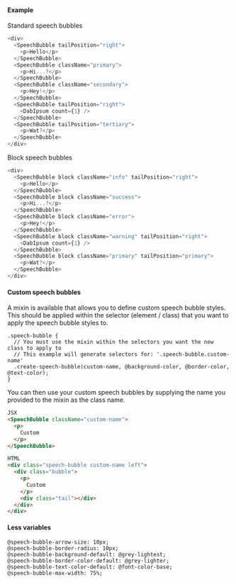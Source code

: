 #### Example

Standard speech bubbles

```js
<div>
  <SpeechBubble tailPosition="right">
    <p>Hello</p>
  </SpeechBubble>
  <SpeechBubble className="primary">
    <p>Hi...?</p>
  </SpeechBubble>
  <SpeechBubble className="secondary">
    <p>Hey!</p>
  </SpeechBubble>
  <SpeechBubble tailPosition="right">
    <DabIpsum count={1} />
  </SpeechBubble>
  <SpeechBubble tailPosition="tertiary">
    <p>Wat?</p>
  </SpeechBubble>
</div>
```

Block speech bubbles

```js
<div>
  <SpeechBubble block className="info" tailPosition="right">
    <p>Hello</p>
  </SpeechBubble>
  <SpeechBubble block className="success">
    <p>Hi...?</p>
  </SpeechBubble>
  <SpeechBubble block className="error">
    <p>Hey!</p>
  </SpeechBubble>
  <SpeechBubble block className="warning" tailPosition="right">
    <DabIpsum count={1} />
  </SpeechBubble>
  <SpeechBubble block className="primary" tailPosition="primary">
    <p>Wat?</p>
  </SpeechBubble>
</div>
```

#### Custom speech bubbles

A mixin is available that allows you to define custom speech bubble styles.
This should be applied within the selector (element / class) that you want to apply the speech bubble styles to.

```less
.speech-bubble {
  // You must use the mixin within the selectors you want the new class to apply to
  // This example will generate selectors for: '.speech-bubble.custom-name'
  .create-speech-bubble(custom-name, @background-color, @border-color, @text-color);
}
```

You can then use your custom speech bubbles by supplying the name you provided to the mixin as the class name.

```html
JSX
<SpeechBubble className="custom-name">
  <p>
    Custom
  </p>
</SpeechBubble>

HTML
<div class="speech-bubble custom-name left">
  <div class="bubble">
    <p>
      Custom
    </p>
    <div class="tail"></div>
  </div>
</div>
```

#### Less variables

```less
@speech-bubble-arrow-size: 10px;
@speech-bubble-border-radius: 10px;
@speech-bubble-background-default: @grey-lightest;
@speech-bubble-border-color-default: @grey-lighter;
@speech-bubble-text-color-default: @font-color-base;
@speech-bubble-max-width: 75%;
```
